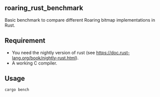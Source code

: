 ## roaring_rust_benchmark

Basic benchmark to compare different Roaring bitmap implementations in Rust.

## Requirement

- You need the nightly version of rust (see https://doc.rust-lang.org/book/nightly-rust.html).
- A working C compiler.

## Usage

```bash
cargo bench
```
